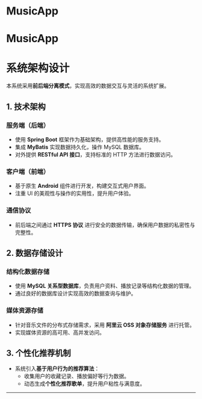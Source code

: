 # MusicApp
# MusicApp
# 系统架构设计

本系统采用**前后端分离模式**，实现高效的数据交互与灵活的系统扩展。

## 1. 技术架构

### 服务端（后端）

- 使用 **Spring Boot** 框架作为基础架构，提供高性能的服务支持。
- 集成 **MyBatis** 实现数据持久化，操作 MySQL 数据库。
- 对外提供 **RESTful API 接口**，支持标准的 HTTP 方法进行数据访问。

### 客户端（前端）

- 基于原生 **Android** 组件进行开发，构建交互式用户界面。
- 注重 UI 的美观性与操作的实用性，提升用户体验。

### 通信协议

- 前后端之间通过 **HTTPS 协议** 进行安全的数据传输，确保用户数据的私密性与完整性。

## 2. 数据存储设计

### 结构化数据存储

- 使用 **MySQL 关系型数据库**，负责用户资料、播放记录等结构化数据的管理。
- 通过良好的数据库设计实现高效的数据查询与维护。

### 媒体资源存储

- 针对音乐文件的分布式存储需求，采用 **阿里云 OSS 对象存储服务** 进行托管。
- 实现媒体资源的高可用、高并发访问。

## 3. 个性化推荐机制

- 系统引入**基于用户行为的推荐算法**：
  - 收集用户的收藏记录、播放偏好等行为数据。
  - 动态生成**个性化推荐歌单**，提升用户粘性与满意度。

---
